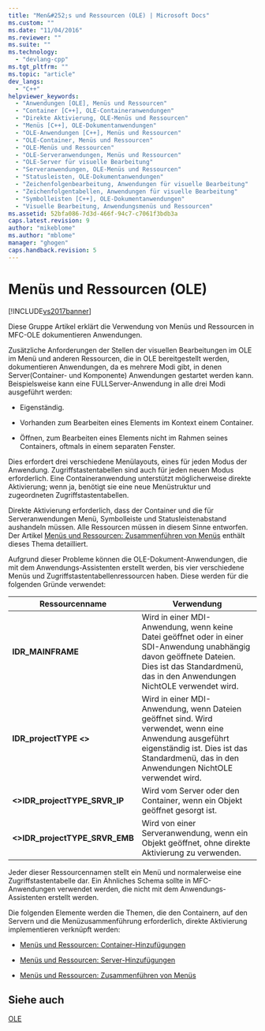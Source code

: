 ```yaml
---
title: "Men&#252;s und Ressourcen (OLE) | Microsoft Docs"
ms.custom: ""
ms.date: "11/04/2016"
ms.reviewer: ""
ms.suite: ""
ms.technology: 
  - "devlang-cpp"
ms.tgt_pltfrm: ""
ms.topic: "article"
dev_langs: 
  - "C++"
helpviewer_keywords: 
  - "Anwendungen [OLE], Menüs und Ressourcen"
  - "Container [C++], OLE-Containeranwendungen"
  - "Direkte Aktivierung, OLE-Menüs und Ressourcen"
  - "Menüs [C++], OLE-Dokumentanwendungen"
  - "OLE-Anwendungen [C++], Menüs und Ressourcen"
  - "OLE-Container, Menüs und Ressourcen"
  - "OLE-Menüs und Ressourcen"
  - "OLE-Serveranwendungen, Menüs und Ressourcen"
  - "OLE-Server für visuelle Bearbeitung"
  - "Serveranwendungen, OLE-Menüs und Ressourcen"
  - "Statusleisten, OLE-Dokumentanwendungen"
  - "Zeichenfolgenbearbeitung, Anwendungen für visuelle Bearbeitung"
  - "Zeichenfolgentabellen, Anwendungen für visuelle Bearbeitung"
  - "Symbolleisten [C++], OLE-Dokumentanwendungen"
  - "Visuelle Bearbeitung, Anwendungsmenüs und Ressourcen"
ms.assetid: 52bfa086-7d3d-466f-94c7-c7061f3bdb3a
caps.latest.revision: 9
author: "mikeblome"
ms.author: "mblome"
manager: "ghogen"
caps.handback.revision: 5
---
```

# Men&#252;s und Ressourcen (OLE)
[!INCLUDE[vs2017banner](../assembler/inline/includes/vs2017banner.md)]

Diese Gruppe Artikel erklärt die Verwendung von Menüs und Ressourcen in MFC\-OLE dokumentieren Anwendungen.  
  
 Zusätzliche Anforderungen der Stellen der visuellen Bearbeitungen im OLE im Menü und anderen Ressourcen, die in OLE bereitgestellt werden, dokumentieren Anwendungen, da es mehrere Modi gibt, in denen Server\(Container\- und Komponente\) Anwendungen gestartet werden kann.  Beispielsweise kann eine FULLServer\-Anwendung in alle drei Modi ausgeführt werden:  
  
-   Eigenständig.  
  
-   Vorhanden zum Bearbeiten eines Elements im Kontext einem Container.  
  
-   Öffnen, zum Bearbeiten eines Elements nicht im Rahmen seines Containers, oftmals in einem separaten Fenster.  
  
 Dies erfordert drei verschiedene Menülayouts, eines für jeden Modus der Anwendung.  Zugriffstastentabellen sind auch für jeden neuen Modus erforderlich.  Eine Containeranwendung unterstützt möglicherweise direkte Aktivierung; wenn ja, benötigt sie eine neue Menüstruktur und zugeordneten Zugriffstastentabellen.  
  
 Direkte Aktivierung erforderlich, dass der Container und die für Serveranwendungen Menü, Symbolleiste und Statusleistenabstand aushandeln müssen.  Alle Ressourcen müssen in diesem Sinne entworfen.  Der Artikel [Menüs und Ressourcen: Zusammenführen von Menüs](../mfc/menus-and-resources-menu-merging.md) enthält dieses Thema detailliert.  
  
 Aufgrund dieser Probleme können die OLE\-Dokument\-Anwendungen, die mit dem Anwendungs\-Assistenten erstellt werden, bis vier verschiedene Menüs und Zugriffstastentabellenressourcen haben.  Diese werden für die folgenden Gründe verwendet:  
  
|Ressourcenname|Verwendung|  
|--------------------|----------------|  
|**IDR\_MAINFRAME**|Wird in einer MDI\-Anwendung, wenn keine Datei geöffnet oder in einer SDI\-Anwendung unabhängig davon geöffnete Dateien.  Dies ist das Standardmenü, das in den Anwendungen NichtOLE verwendet wird.|  
|**IDR\_projectTYPE \<\>**|Wird in einer MDI\-Anwendung, wenn Dateien geöffnet sind.  Wird verwendet, wenn eine Anwendung ausgeführt eigenständig ist.  Dies ist das Standardmenü, das in den Anwendungen NichtOLE verwendet wird.|  
|**\<\>IDR\_projectTYPE\_SRVR\_IP**|Wird vom Server oder den Container, wenn ein Objekt geöffnet gesorgt ist.|  
|**\<\>IDR\_projectTYPE\_SRVR\_EMB**|Wird von einer Serveranwendung, wenn ein Objekt geöffnet, ohne direkte Aktivierung zu verwenden.|  
  
 Jeder dieser Ressourcennamen stellt ein Menü und normalerweise eine Zugriffstastentabelle dar.  Ein Ähnliches Schema sollte in MFC\-Anwendungen verwendet werden, die nicht mit dem Anwendungs\-Assistenten erstellt werden.  
  
 Die folgenden Elemente werden die Themen, die den Containern, auf den Servern und die Menüzusammenführung erforderlich, direkte Aktivierung implementieren verknüpft werden:  
  
-   [Menüs und Ressourcen: Container\-Hinzufügungen](../mfc/menus-and-resources-container-additions.md)  
  
-   [Menüs und Ressourcen: Server\-Hinzufügungen](../mfc/menus-and-resources-server-additions.md)  
  
-   [Menüs und Ressourcen: Zusammenführen von Menüs](../mfc/menus-and-resources-menu-merging.md)  
  
## Siehe auch  
 [OLE](../mfc/ole-in-mfc.md)